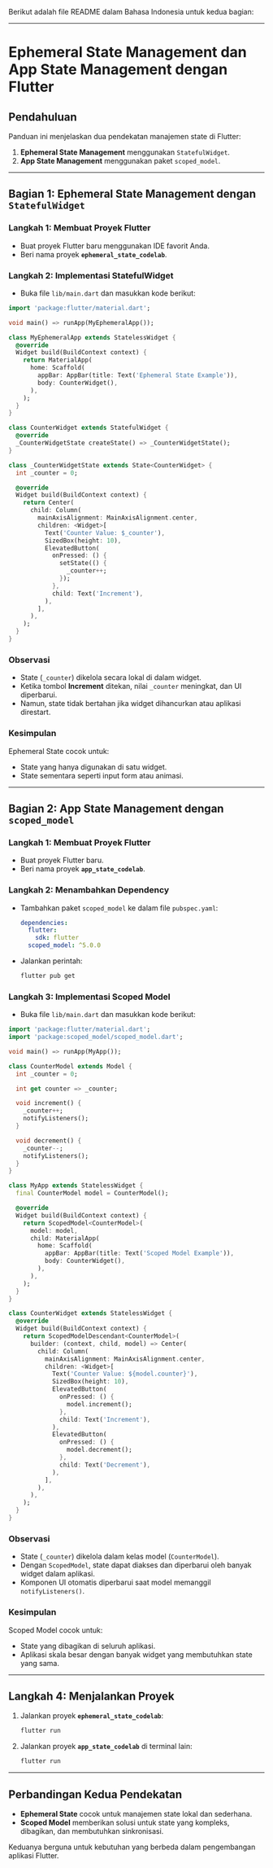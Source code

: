 Berikut adalah file README dalam Bahasa Indonesia untuk kedua bagian:

---

# Ephemeral State Management dan App State Management dengan Flutter

## **Pendahuluan**
Panduan ini menjelaskan dua pendekatan manajemen state di Flutter:
1. **Ephemeral State Management** menggunakan `StatefulWidget`.
2. **App State Management** menggunakan paket `scoped_model`.

---

## **Bagian 1: Ephemeral State Management dengan `StatefulWidget`**

### **Langkah 1: Membuat Proyek Flutter**
- Buat proyek Flutter baru menggunakan IDE favorit Anda.
- Beri nama proyek **`ephemeral_state_codelab`**.

### **Langkah 2: Implementasi StatefulWidget**
- Buka file `lib/main.dart` dan masukkan kode berikut:
```dart
import 'package:flutter/material.dart';

void main() => runApp(MyEphemeralApp());

class MyEphemeralApp extends StatelessWidget {
  @override
  Widget build(BuildContext context) {
    return MaterialApp(
      home: Scaffold(
        appBar: AppBar(title: Text('Ephemeral State Example')),
        body: CounterWidget(),
      ),
    );
  }
}

class CounterWidget extends StatefulWidget {
  @override
  _CounterWidgetState createState() => _CounterWidgetState();
}

class _CounterWidgetState extends State<CounterWidget> {
  int _counter = 0;

  @override
  Widget build(BuildContext context) {
    return Center(
      child: Column(
        mainAxisAlignment: MainAxisAlignment.center,
        children: <Widget>[
          Text('Counter Value: $_counter'),
          SizedBox(height: 10),
          ElevatedButton(
            onPressed: () {
              setState(() {
                _counter++;
              });
            },
            child: Text('Increment'),
          ),
        ],
      ),
    );
  }
}
```

### **Observasi**
- State (`_counter`) dikelola secara lokal di dalam widget.
- Ketika tombol **Increment** ditekan, nilai `_counter` meningkat, dan UI diperbarui.
- Namun, state tidak bertahan jika widget dihancurkan atau aplikasi direstart.

### **Kesimpulan**
Ephemeral State cocok untuk:
- State yang hanya digunakan di satu widget.
- State sementara seperti input form atau animasi.

---

## **Bagian 2: App State Management dengan `scoped_model`**

### **Langkah 1: Membuat Proyek Flutter**
- Buat proyek Flutter baru.
- Beri nama proyek **`app_state_codelab`**.

### **Langkah 2: Menambahkan Dependency**
- Tambahkan paket `scoped_model` ke dalam file `pubspec.yaml`:
  ```yaml
  dependencies:
    flutter:
      sdk: flutter
    scoped_model: ^5.0.0
  ```
- Jalankan perintah:
  ```bash
  flutter pub get
  ```

### **Langkah 3: Implementasi Scoped Model**
- Buka file `lib/main.dart` dan masukkan kode berikut:
```dart
import 'package:flutter/material.dart';
import 'package:scoped_model/scoped_model.dart';

void main() => runApp(MyApp());

class CounterModel extends Model {
  int _counter = 0;

  int get counter => _counter;

  void increment() {
    _counter++;
    notifyListeners();
  }

  void decrement() {
    _counter--;
    notifyListeners();
  }
}

class MyApp extends StatelessWidget {
  final CounterModel model = CounterModel();

  @override
  Widget build(BuildContext context) {
    return ScopedModel<CounterModel>(
      model: model,
      child: MaterialApp(
        home: Scaffold(
          appBar: AppBar(title: Text('Scoped Model Example')),
          body: CounterWidget(),
        ),
      ),
    );
  }
}

class CounterWidget extends StatelessWidget {
  @override
  Widget build(BuildContext context) {
    return ScopedModelDescendant<CounterModel>(
      builder: (context, child, model) => Center(
        child: Column(
          mainAxisAlignment: MainAxisAlignment.center,
          children: <Widget>[
            Text('Counter Value: ${model.counter}'),
            SizedBox(height: 10),
            ElevatedButton(
              onPressed: () {
                model.increment();
              },
              child: Text('Increment'),
            ),
            ElevatedButton(
              onPressed: () {
                model.decrement();
              },
              child: Text('Decrement'),
            ),
          ],
        ),
      ),
    );
  }
}
```

### **Observasi**
- State (`_counter`) dikelola dalam kelas model (`CounterModel`).
- Dengan `ScopedModel`, state dapat diakses dan diperbarui oleh banyak widget dalam aplikasi.
- Komponen UI otomatis diperbarui saat model memanggil `notifyListeners()`.

### **Kesimpulan**
Scoped Model cocok untuk:
- State yang dibagikan di seluruh aplikasi.
- Aplikasi skala besar dengan banyak widget yang membutuhkan state yang sama.

---

## **Langkah 4: Menjalankan Proyek**
1. Jalankan proyek **`ephemeral_state_codelab`**:
   ```bash
   flutter run
   ```
2. Jalankan proyek **`app_state_codelab`** di terminal lain:
   ```bash
   flutter run
   ```

---

## **Perbandingan Kedua Pendekatan**
- **Ephemeral State** cocok untuk manajemen state lokal dan sederhana.
- **Scoped Model** memberikan solusi untuk state yang kompleks, dibagikan, dan membutuhkan sinkronisasi.

Keduanya berguna untuk kebutuhan yang berbeda dalam pengembangan aplikasi Flutter.